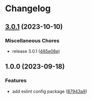 # Changelog

## [3.0.1](https://github.com/Frachtwerk/essencium-frontend/compare/eslint-config-essencium-v1.0.0...eslint-config-essencium-v3.0.1) (2023-10-10)


### Miscellaneous Chores

* release 3.0.1 ([485e08e](https://github.com/Frachtwerk/essencium-frontend/commit/485e08e411130c8e37190755af0f8bac5749c56f))

## 1.0.0 (2023-09-18)

### Features

- add eslint config package ([87943a9](https://github.com/Frachtwerk/essencium-frontend/commit/87943a9e7e887d5c964d45b222046a4979362e43))

